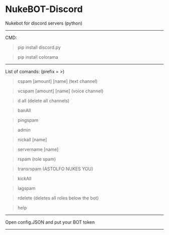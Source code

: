 # NukeBOT-Discord

Nukebot for discord servers (python)
__________________________________________________________________

CMD:
>pip install discord.py

>pip install colorama

__________________________________________________________________

List of comands:
(prefix = >)
>cspam [amount] [name] (text channel)

>vcspam [amount] [name] (voice channel)

>d all (delete all channels)

>banAll

>pingspam

>admin

>nickall [name]

>servername [name]

>rspam (role spam)

>transrspam (ASTOLFO NUKES YOU)

>kickAll

>lagspam

>rdelete (deletes all roles below the bot)

>help
__________________________________________________________________

Open config.JSON and put your BOT token

__________________________________________________________________
